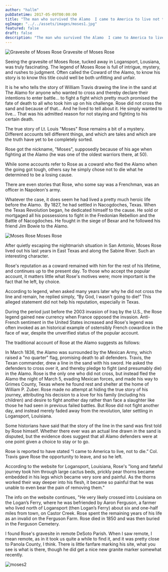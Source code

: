 ```yaml
---
author: "hallm"
pubDatetime: 2017-05-09T00:00:00
title: "The man who survived the Alamo  I came to America to live not to die Moses Rose is buried in Logansport Louisiana"
ogImage: "../../assets/images/moses1.jpg"
featured: false
draft: false
description: "The man who survived the Alamo  I came to America to live not to die Moses Rose is buried in Logansport Louisiana"
---
```


![Gravesite of Moses Rose](@assets/images//moses1.jpg) Gravesite of Moses Rose

Seeing the gravesite of Moses Rose, tucked away in Logansport, Lousiana, was truly fascinating. The legend of Moses Rose is full of intrigue, mystery, and rushes to judgment. Often called the Coward of the Alamo, to know his story is to know this title could well be both unfitting and unfair.

It is he who tells the story of William Travis drawing the line in the sand at The Alamo for anyone who wanted to cross and thereby declare their intentions to enter battle... to fight a fight which pretty much promised the fate of death to all who took him up on his challenge. Rose did not cross the sand and because of that... And he lived to tell about it. He simply wanted to live... That was his admitted reason for not staying and fighting to his certain death.

The true story of Lt. Louis "Moses" Rose remains a bit of a mystery. Different accounts tell different things, and which are tales and which are the truth have yet to be completely sorted.

Rose got the nickname, "Moses", supposedly because of his age when fighting at the Alamo (he was one of the oldest warriors there, at 50).

While some accounts refer to Rose as a coward who fled the Alamo when the going got tough, others say he simply chose not to die what he determined to be a losing cause.

There are even stories that Rose, who some say was a Frenchman, was an officer in Napoleon's army.

Whatever the case, it does seem he had lived a pretty much heroic life before the Alamo.  By 1827, he had settled in Nacogdoches, Texas. When the Texas Revolution began, he dedicated himself to the cause. He sold or mortgaged all his possessions to fight in the Fredonian Rebellion and the Battle of Nacogdoches. He fought in the siege of Bexar and he followed his friend Jim Bowie to the Alamo.

![Moses Rose](@assets/images//moses4.jpg) Moses Rose

After quietly escaping the nightmarish situation in San Antonio, Moses Rose lived out his last years in East Texas and along the Sabine River. Such an interesting character.

Rose's reputation as a coward remained with him for the rest of his lifetime, and continues up to the present day. To those who accept the popular account, it matters little what Rose's motives were; more important is the fact that he left, by choice.

According to legend, when asked many years later why he did not cross the line and remain, he replied simply, “By God, I wasn't going to die!” This alleged statement did not help his reputation, especially in Texas.

During the period just before the 2003 invasion of Iraq by the U.S., the Rose legend gained new currency when France opposed the invasion. Anti-French sentiment in the United States increased and Rose's legend was often invoked as an historical example of ostensibly French cowardice in the face of war, despite the unverified status of the popular account.

The traditional account of Rose at the Alamo suggests as follows:

In March 1836, the Alamo was surrounded by the Mexican Army, which raised a "no quarter" flag, promising death to all defenders. Travis, the Texan commander, drew a line in the sand with his sword. He asked the defenders to cross over it, and thereby pledge to fight (and presumably die) in the Alamo. Rose is the only one who did not cross, but instead fled the Alamo the night of March 5, evading Mexican forces, and made his way to Grimes County, Texas where he found rest and shelter at the home of William P. Zuber. Rose made no attempt at hiding the true story of his journey, attributing his decision to a love for his family (including his children) and desire to fight another day rather than face a slaughter like those he had seen in previous failed battles. But Rose did not fight another day, and instead merely faded away from the revolution, later settling in Logansport, Louisiana.

Some historians have said that the story of the line in the sand was first told by Rose himself. Whether there ever was an actual line drawn in the sand is disputed, but the evidence does suggest that all Alamo defenders were at one point given a choice to stay or to go.

Rose is reported to have stated “I came to America to live, not to die.” Col. Travis gave Rose the opportunity to leave, and so he left.

According to the website for Logansport, Louisiana, Rose's "long and fateful journey took him through large cactus beds, prickly pear thorns became embedded in his legs which became very sore and painful. As the thorns worked their way deeper into his flesh, it became so painful that he was unable to even bear the pain of removing them."

The info on the website continues, "He very likely crossed into Louisiana on the Logan’s Ferry, where he was befriended by Aaron Ferguson, a farmer who lived north of Logansport (then Logan’s Ferry) about six and one-half miles from town, on Castor Creek. Rose spent the remaining years of his life as an invalid on the Ferguson Farm. Rose died in 1850 and was then buried in the Ferguson Cemetery.

I found Rose's gravesite in remote DeSoto Parish. When I saw remote, I mean remote, as in it took us quite a while to find it, and it was pretty close to Panola County, I think. There is little fanfare marking his site, what you see is what is there, though he did get a nice new granite marker somewhat recently.

![moses2](@assets/images//moses2.jpg)